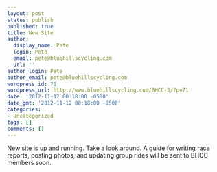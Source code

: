 ```yaml
---
layout: post
status: publish
published: true
title: New Site
author:
  display_name: Pete
  login: Pete
  email: pete@bluehillscycling.com
  url: ''
author_login: Pete
author_email: pete@bluehillscycling.com
wordpress_id: 71
wordpress_url: http://www.bluehillscycling.com/BHCC-3/?p=71
date: '2012-11-12 00:18:00 -0500'
date_gmt: '2012-11-12 00:18:00 -0500'
categories:
- Uncategorized
tags: []
comments: []
---
```

<p>New site is up and running. Take a look around. A guide for writing race reports, posting photos, and updating group rides will be sent to BHCC members soon.</p>

